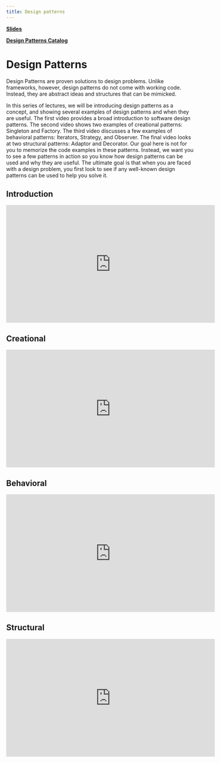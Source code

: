```yaml
---
title: Design patterns
---
```


[__Slides__](https://docs.google.com/presentation/d/1_cHsVxdNC7b-65PqrntrtzgSnRl4ff7HLKFqzc6RfDQ/edit?usp=sharing)

[__Design Patterns Catalog__](https://refactoring.guru/design-patterns/catalog)

# Design Patterns

Design Patterns are proven solutions to design problems. Unlike frameworks, however, design patterns do not come with working code. Instead, they are abstract ideas and structures that can be mimicked.

In this series of lectures, we will be introducing design patterns as a concept, and showing several examples of design patterns and when they are useful. The first video provides a broad introduction to software design patterns. The second video shows two examples of creational patterns: Singleton and Factory. The third video discusses a few examples of behavioral patterns: Iterators, Strategy, and Observer. The final video looks at two structural patterns: Adaptor and Decorator. Our goal here is not for you to memorize the code examples in these patterns. Instead, we want you to see a few patterns in action so you know how design patterns can be used and why they are useful. The ultimate goal is that when you are faced with a design problem, you first look to see if any well-known design patterns can be used to help you solve it.

## Introduction

<iframe width="560" height="315" src="https://www.youtube.com/embed/zO2p0lXTeKA" frameborder="0" allow="accelerometer; autoplay; encrypted-media; gyroscope; picture-in-picture" allowfullscreen></iframe>


## Creational

<iframe width="560" height="315" src="https://www.youtube.com/embed/fUi0cgOeqeU" frameborder="0" allow="accelerometer; autoplay; encrypted-media; gyroscope; picture-in-picture" allowfullscreen></iframe>

## Behavioral

<iframe width="560" height="315" src="https://www.youtube.com/embed/n6mpIOQc42w" frameborder="0" allow="accelerometer; autoplay; encrypted-media; gyroscope; picture-in-picture" allowfullscreen></iframe>

## Structural

<iframe width="560" height="315" src="https://www.youtube.com/embed/c0cVSMCGM9o" frameborder="0" allow="accelerometer; autoplay; encrypted-media; gyroscope; picture-in-picture" allowfullscreen></iframe>